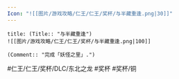 ```yaml
---
Icon: "![[图片/游戏攻略/仁王/仁王/奖杯/与半藏重逢.png|30]]"
---
```

```ad-common-bronze-trophy
title: (Title:: "与半藏重逢")
![[图片/游戏攻略/仁王/仁王/奖杯/与半藏重逢.png|100]]

(Comment:: "完成「妖怪之里」.")
```

#仁王/仁王/奖杯/DLC/东北之龙 #奖杯 #奖杯/铜
